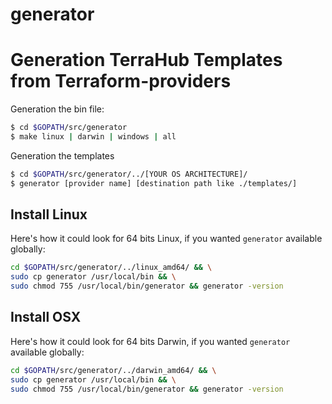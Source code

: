 # generator

Generation TerraHub Templates from Terraform-providers
==================

Generation the bin file: 

```sh
$ cd $GOPATH/src/generator
$ make linux | darwin | windows | all
```

Generation the templates

```sh
$ cd $GOPATH/src/generator/../[YOUR OS ARCHITECTURE]/
$ generator [provider name] [destination path like ./templates/]
```

## Install Linux

Here's how it could look for 64 bits Linux, if you wanted `generator` available globally:

```bash
cd $GOPATH/src/generator/../linux_amd64/ && \
sudo cp generator /usr/local/bin && \
sudo chmod 755 /usr/local/bin/generator && generator -version
```

## Install OSX

Here's how it could look for 64 bits Darwin, if you wanted `generator` available globally:

```bash
cd $GOPATH/src/generator/../darwin_amd64/ && \
sudo cp generator /usr/local/bin && \
sudo chmod 755 /usr/local/bin/generator && generator -version
```
